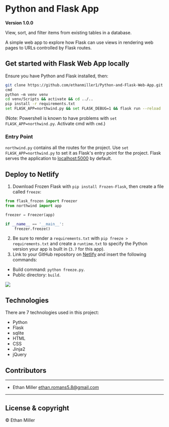# Python and Flask App

**Version 1.0.0**

View, sort, and filter items from existing tables in a database.

A simple web app to explore how Flask can use views in rendering web pages to URLs controlled by Flask routes.

## Get started with Flask Web App locally

Ensure you have Python and Flask installed, then:

``` bash
git clone https://github.com/ethanmiller1/Python-and-Flask-Web-App.git
cmd
python –m venv venv
cd venv/Scripts && activate && cd ../..
pip install -r requirements.txt
set FLASK_APP=northwind.py && set FLASK_DEBUG=1 && flask run --reload
```

(Note: Powershell is known to have problems with `set FLASK_APP=northwind.py`. Activate cmd with `cmd`.)

### Entry Point

`northwind.py` contains all the routes for the project. Use `set FLASK_APP=northwind.py` to set it as Flask's entry point for the project. Flask serves the application to [localhost:5000](localhost:5000 "Port 5000") by default.

## Deploy to Netlify

1. Download Frozen Flask with `pip install Frozen-Flask`, then create a file called `freeze`:

``` python
from flask_frozen import Freezer
from northwind import app

freezer = Freezer(app)

if __name__ == '__main__':
    freezer.freeze()
```

2. Be sure to render a `requirements.txt` with `pip freeze > requirements.txt` and create a `runtime.txt` to specify the Python version your app is built in (`3.7` for this app).
1. Link to your GitHub repository on [Netlify](https://app.netlify.com) and insert the following commands:

* Build command: `python freeze.py`.
* Public directory: `build`.

![](https://miro.medium.com/max/700/1*kPMjcU3kUaoJ9DmamhlcRA.png)

## Technologies

There are 7 technologies used in this project:

 - Python
 - Flask
 - sqlite
 - HTML
 - CSS
 - Jinja2
 - jQuery

## Contributors

---

- Ethan Miller <ethan.romans5.8@gmail.com>

---

## License & copyright

© Ethan Miller